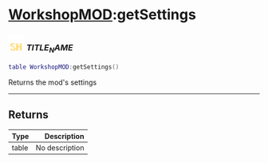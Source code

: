 # [WorkshopMOD](../workshopmod/README.md):getSettings

### <img src="../../.gitbook/assets/shared.png" width="32" height="32" /> $TITLE_NAME$

```lua
table WorkshopMOD:getSettings()
```

Returns the mod's settings<br>

-----------------
## Returns

| Type   | Description |
| ------ | ----------: |
| table | No description |
